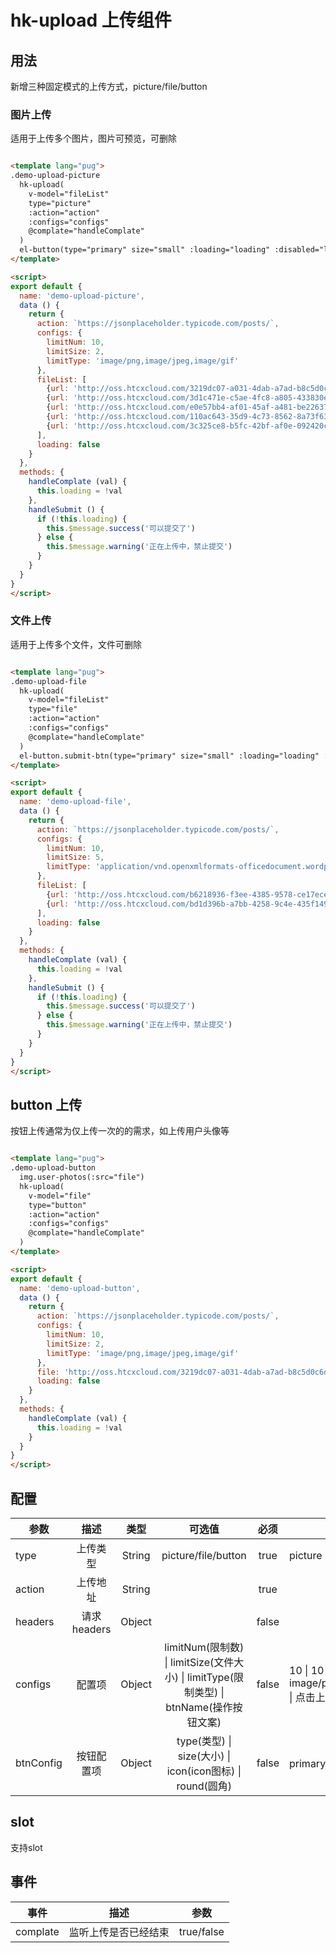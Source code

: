 # hk-upload 上传组件

## 用法

新增三种固定模式的上传方式，picture/file/button

<template>
  <demo-upload-other></demo-upload-other>
</template>


### 图片上传

适用于上传多个图片，图片可预览，可删除

<template>
  <demo-upload-picture></demo-upload-picture>
</template>

```html

<template lang="pug">
.demo-upload-picture
  hk-upload(
    v-model="fileList"
    type="picture"
    :action="action"
    :configs="configs"
    @complate="handleComplate"
  )
  el-button(type="primary" size="small" :loading="loading" :disabled="loading" @click="handleSubmit") 保存表单
</template>

<script>
export default {
  name: 'demo-upload-picture',
  data () {
    return {
      action: `https://jsonplaceholder.typicode.com/posts/`,
      configs: {
        limitNum: 10,
        limitSize: 2,
        limitType: 'image/png,image/jpeg,image/gif'
      },
      fileList: [
        {url: 'http://oss.htcxcloud.com/3219dc07-a031-4dab-a7ad-b8c5d0c6d1da/曹操.jpg'},
        {url: 'http://oss.htcxcloud.com/3d1c471e-c5ae-4fc8-a805-433830e8dd43/貂蝉.jpg'},
        {url: 'http://oss.htcxcloud.com/e0e57bb4-af01-45af-a481-be2263793491/关羽.jpg'},
        {url: 'http://oss.htcxcloud.com/110ac643-35d9-4c73-8562-8a73f637a48f/黄忠.jpg'},
        {url: 'http://oss.htcxcloud.com/3c325ce8-b5fc-42bf-af0e-092420c8c9f4/廖化.jpg'}
      ],
      loading: false
    }
  },
  methods: {
    handleComplate (val) {
      this.loading = !val
    },
    handleSubmit () {
      if (!this.loading) {
        this.$message.success('可以提交了')
      } else {
        this.$message.warning('正在上传中，禁止提交')
      }
    }
  }
}
</script>

```

### 文件上传

适用于上传多个文件，文件可删除

<template>
  <demo-upload-file></demo-upload-file>
</template>

```html

<template lang="pug">
.demo-upload-file
  hk-upload(
    v-model="fileList"
    type="file"
    :action="action"
    :configs="configs"
    @complate="handleComplate"
  )
  el-button.submit-btn(type="primary" size="small" :loading="loading" :disabled="loading" @click="handleSubmit") 保存表单
</template>

<script>
export default {
  name: 'demo-upload-file',
  data () {
    return {
      action: `https://jsonplaceholder.typicode.com/posts/`,
      configs: {
        limitNum: 10,
        limitSize: 5,
        limitType: 'application/vnd.openxmlformats-officedocument.wordprocessingml.document,application/msword'
      },
      fileList: [
        {url: 'http://oss.htcxcloud.com/b6218936-f3ee-4385-9578-ce17ecee9429/新建 Microsoft Word 文档.docx', name: '新建 Microsoft Word 文档.docx'},
        {url: 'http://oss.htcxcloud.com/bd1d396b-a7bb-4258-9c4e-435f149dfed8/文档一.docx', name: '文档一.docx'}
      ],
      loading: false
    }
  },
  methods: {
    handleComplate (val) {
      this.loading = !val
    },
    handleSubmit () {
      if (!this.loading) {
        this.$message.success('可以提交了')
      } else {
        this.$message.warning('正在上传中，禁止提交')
      }
    }
  }
}
</script>

```

## button 上传

按钮上传通常为仅上传一次的的需求，如上传用户头像等

<template>
  <demo-upload-button></demo-upload-button>
</template>

```html

<template lang="pug">
.demo-upload-button
  img.user-photos(:src="file")
  hk-upload(
    v-model="file"
    type="button"
    :action="action"
    :configs="configs"
    @complate="handleComplate"
  )
</template>

<script>
export default {
  name: 'demo-upload-button',
  data () {
    return {
      action: `https://jsonplaceholder.typicode.com/posts/`,
      configs: {
        limitNum: 10,
        limitSize: 2,
        limitType: 'image/png,image/jpeg,image/gif'
      },
      file: 'http://oss.htcxcloud.com/3219dc07-a031-4dab-a7ad-b8c5d0c6d1da/曹操.jpg',
      loading: false
    }
  },
  methods: {
    handleComplate (val) {
      this.loading = !val
    }
  }
}
</script>

```


## 配置

| 参数 | 描述 | 类型 | 可选值 | 必须 | 默认值 |
| -- |:----: | :--: | :--: | :--: | -- |
| type | 上传类型 | String | picture/file/button | true | picture |
| action | 上传地址 | String |  | true |  |
| headers | 请求headers | Object |  | false |  |
| configs | 配置项 | Object | limitNum(限制数) \| limitSize(文件大小) \| limitType(限制类型) \| btnName(操作按钮文案) | false | 10 \| 10 \| image/png,image/jpeg,image/gif \| 点击上传 |
| btnConfig | 按钮配置项 | Object | type(类型) \| size(大小) \| icon(icon图标) \| round(圆角) | false | primary \| small \| 空值 \| false |

## slot

支持slot

## 事件

| 事件 | 描述 | 参数 |
| -- |:----: | :--: |
| complate | 监听上传是否已经结束 | true/false |
